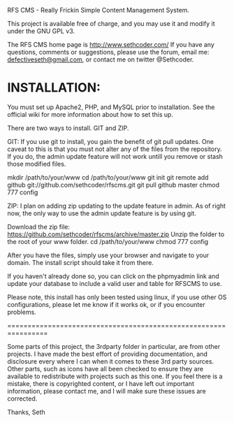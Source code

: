 RFS CMS - Really Frickin Simple Content Management System.
 
This project is available free of charge,
and you may use it and modify it under the GNU GPL v3.

The RFS CMS home page is http://www.sethcoder.com/
If you have any questions, comments or suggestions,
please use the forum, email me: defectiveseth@gmail.com,
or contact me on twitter @Sethcoder.

INSTALLATION:
=================================================================
You must set up Apache2, PHP, and MySQL prior to installation.
See the official wiki for more information about how to set this up.

There are two ways to install. GIT and ZIP.

GIT:
If you use git to install, you gain the benefit of git pull updates.
One caveat to this is that you must not alter any of the files from
the repository. If you do, the admin update feature will not work 
untill you remove or stash those modified files.

mkdir /path/to/your/www
cd /path/to/your/www
git init
git remote add github git://github.com/sethcoder/rfscms.git
git pull github master
chmod 777 config

ZIP:
I plan on adding zip updating to the update feature in admin. As of
right now, the only way to use the admin update feature is by using git.

Download the zip file:
https://github.com/sethcoder/rfscms/archive/master.zip
Unzip the folder to the root of your www folder.
cd /path/to/your/www
chmod 777 config

After you have the files, simply use your browser and navigate to
your domain. The install script should take it from there.

If you haven't already done so, you can click on the phpmyadmin
link and update your database to include a valid user and table 
for RFSCMS to use.

Please note, this install has only been tested using linux, if you
use other OS configurations, please let me know if it works ok, or
if you encounter problems.

================================================================

Some parts of this project, the 3rdparty folder in particular,
are from other projects. I have made the best effort of
providing documentation, and disclosure every where I can when it 
comes to these 3rd party sources. Other parts, such as icons have
all been checked to ensure they are available to redistribute with
projects such as this one. If you feel there is a mistake, there
is copyrighted content, or I have left out important information,
please contact me, and I will make sure these issues are corrected.

Thanks,
Seth
